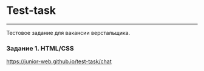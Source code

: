 # Test-task

***

Тестовое задание для вакансии верстальщика.

### Задание 1. HTML/CSS

<https://junior-web.github.io/test-task/chat>
